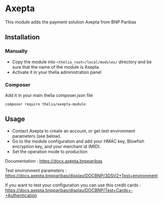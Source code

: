# Axepta

This module adds the payment solution Axepta from BNP Paribas

## Installation

### Manually

* Copy the module into ```<thelia_root>/local/modules/``` directory and be sure that the name of the module is Axepta.
* Activate it in your thelia administration panel

### Composer

Add it in your main thelia composer.json file

```
composer require thelia/axepta-module
```

## Usage
* Contact Axepta to create an account, or get test environment parameters (see below).
* Go to the module configuration and add your HMAC key, Blowfish encryption key, and your merchant id (MID).
* Set the operation mode to production

Documentation : https://docs.axepta.bnpparibas

Test environment parameters : https://docs.axepta.bnpparibas/display/DOCBNP/3DSV2+Test+environment

If you want to test your configuration you can use this credit cards : https://docs.axepta.bnpparibas/display/DOCBNP/Test+Cards+-+Authentication
